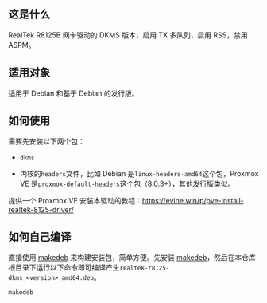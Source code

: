 ## 这是什么

RealTek R8125B 网卡驱动的 DKMS 版本，启用 TX 多队列，启用 RSS，禁用 ASPM。

## 适用对象

适用于 Debian 和基于 Debian 的发行版。

## 如何使用

需要先安装以下两个包：

- `dkms`

- 内核的`headers`文件，比如 Debian 是`linux-headers-amd64`这个包，Proxmox VE 是`proxmox-default-headers`这个包（8.0.3+），其他发行版类似。

提供一个 Proxmox VE 安装本驱动的教程：https://evine.win/p/pve-install-realtek-8125-driver/

## 如何自己编译

直接使用 [makedeb](https://docs.makedeb.org/) 来构建安装包，简单方便。先安装 [makedeb](https://docs.makedeb.org/)，然后在本仓库根目录下运行以下命令即可编译产生`realtek-r8125-dkms_<version>_amd64.deb`。

```shell
makedeb
```